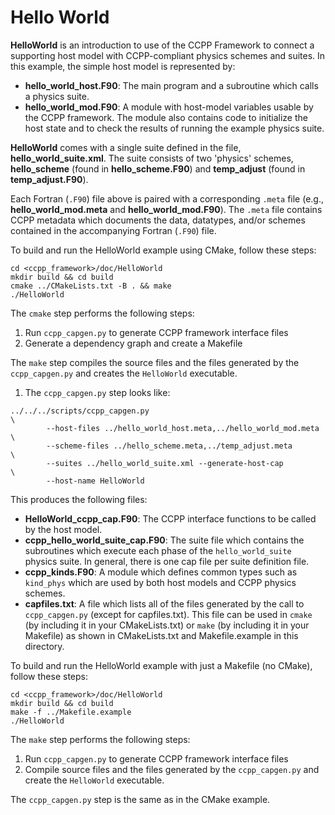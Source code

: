 Hello World
===========

**HelloWorld** is an introduction to use of the CCPP Framework to
connect a supporting host model with CCPP-compliant physics schemes
and suites. In this example, the simple host model is represented by:
 * **hello_world_host.F90**: The main program and a subroutine which
 calls a physics suite.
 * **hello_world_mod.F90**: A module with host-model variables usable
 by the CCPP framework. The module also contains code to initialize
 the host state and to check the results of running the example
 physics suite.

**HelloWorld** comes with a single suite defined in the file,
  **hello_world_suite.xml**. The suite consists of two 'physics'
  schemes, **hello_scheme** (found in **hello_scheme.F90**) and
  **temp_adjust** (found in **temp_adjust.F90**).

Each Fortran (`.F90`) file above is paired with a corresponding
`.meta` file (e.g., **hello_world_mod.meta** and
**hello_world_mod.F90**). The `.meta` file contains CCPP metadata
which documents the data, datatypes, and/or schemes contained in the
accompanying Fortran (`.F90`) file.

To build and run the HelloWorld example using CMake, follow these steps:

```
cd <ccpp_framework>/doc/HelloWorld
mkdir build && cd build
cmake ../CMakeLists.txt -B . && make
./HelloWorld
```

The `cmake` step performs the following steps:
 1. Run `ccpp_capgen.py` to generate CCPP framework interface files
 2. Generate a dependency graph and create a Makefile

The `make` step compiles the source files and the files generated by
the `ccpp_capgen.py` and creates the `HelloWorld` executable.

 1. The `ccpp_capgen.py` step looks like:
```
../../../scripts/ccpp_capgen.py                                       \
        --host-files ../hello_world_host.meta,../hello_world_mod.meta \
        --scheme-files ../hello_scheme.meta,../temp_adjust.meta       \
        --suites ../hello_world_suite.xml --generate-host-cap         \
        --host-name HelloWorld
```
This produces the following files:
 * **HelloWorld_ccpp_cap.F90**: The CCPP interface functions to be called by
the host model.
 * **ccpp_hello_world_suite_cap.F90**: The suite file which contains the
subroutines which execute each phase of the `hello_world_suite` physics
suite. In general, there is one cap file per suite definition file.
 * **ccpp_kinds.F90**: A module which defines common types such as
`kind_phys` which are used by both host models and CCPP physics schemes.
 * **capfiles.txt**: A file which lists all of the files generated by
the call to `ccpp_capgen.py` (except for capfiles.txt). This file can
be used in `cmake` (by including it in your CMakeLists.txt) or `make`
(by including it in your Makefile) as shown in CMakeLists.txt and
Makefile.example in this directory.

To build and run the HelloWorld example with just a Makefile (no
CMake), follow these steps:

```
cd <ccpp_framework>/doc/HelloWorld
mkdir build && cd build
make -f ../Makefile.example
./HelloWorld
```
The `make` step performs the following steps:
 1. Run `ccpp_capgen.py` to generate CCPP framework interface files
 2. Compile source files and the files generated by the
 `ccpp_capgen.py` and create the `HelloWorld` executable.

The `ccpp_capgen.py` step is the same as in the CMake example.
